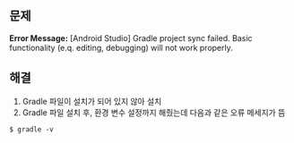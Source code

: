 ## 문제
**Error Message:** [Android Studio] Gradle project sync failed. Basic functionality (e.q. editing, debugging) will not work properly.

## 해결
1. Gradle 파일이 설치가 되어 있지 않아 설치
2. Gradle 파일 설치 후, 환경 변수 설정까지 해줬는데 다음과 같은 오류 메세지가 뜸
```
$ gradle -v
```
```

```

